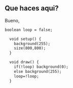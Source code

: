 ## Que haces aqui?

Bueno,

```markdown
boolean loop = false;

  void setup() {
    background(255);
    size(800,800);
  }

  void draw() {
    if(!loop) background(0);
    else background(255);
    loop=!loop;
  }
```

